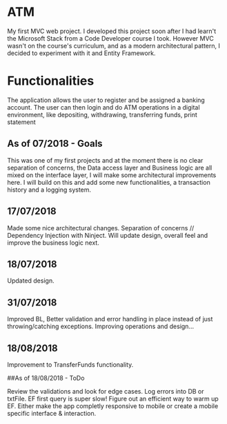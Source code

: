 # ATM

My first MVC web project. 
I developed this project soon after I had learn't the Microsoft Stack from a Code Developer course I took. 
However MVC wasn't on the course's curriculum, and as a modern architectural pattern, I decided to experiment with it and Entity Framework.

# Functionalities
The application allows the user to register and be assigned a banking account. 
The user can then login and do ATM operations in a digital environment, like depositing, withdrawing, transferring funds, print statement

## As of 07/2018 - Goals

This was one of my first projects and at the moment there is no clear separation of concerns, the Data access layer and Business logic are all mixed on the interface layer,
I will make some architectural improvements here.
I will build on this and add some new functionalities, a transaction history and a logging system. 

## 17/07/2018

Made some nice architectural changes. Separation of concerns // Dependency Injection with Ninject.
Will update design, overall feel and improve the business logic next.

## 18/07/2018 

Updated design.

## 31/07/2018

Improved BL, Better validation and error handling in place instead of just throwing/catching exceptions. Improving operations and design... 

## 18/08/2018

Improvement to TransferFunds functionality.

##As of 18/08/2018 - ToDo

Review the validations and look for edge cases. 
Log errors into DB or txtFile.
EF first query is super slow! Figure out an efficient way to warm up EF.
Either make the app completly responsive to mobile or create a mobile specific interface & interaction.